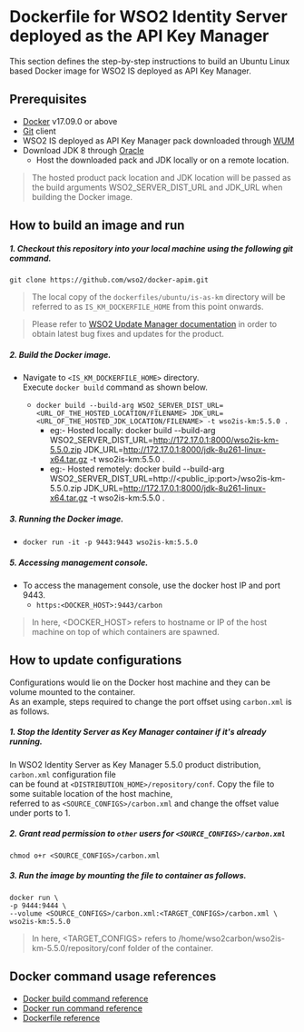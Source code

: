 # Dockerfile for WSO2 Identity Server deployed as the API Key Manager #
This section defines the step-by-step instructions to build an Ubuntu Linux based Docker image for WSO2 IS deployed as API Key Manager.

## Prerequisites
* [Docker](https://www.docker.com/get-docker) v17.09.0 or above
* [Git](https://git-scm.com/book/en/v2/Getting-Started-Installing-Git) client
* WSO2 IS deployed as API Key Manager pack downloaded through [WUM](https://wso2.com/wum/download)
* Download JDK 8 through [Oracle](https://www.oracle.com/java/technologies/javase/javase-jdk8-downloads.html)
  - Host the downloaded pack and JDK locally or on a remote location.
>The hosted product pack location and JDK location will be passed as the build arguments WSO2_SERVER_DIST_URL and JDK_URL when building the Docker image.

## How to build an image and run
##### 1. Checkout this repository into your local machine using the following git command.
```
git clone https://github.com/wso2/docker-apim.git
```

>The local copy of the `dockerfiles/ubuntu/is-as-km` directory will be referred to as `IS_KM_DOCKERFILE_HOME` from this point onwards.
   
>Please refer to [WSO2 Update Manager documentation](https://docs.wso2.com/display/updates/Getting+Started)
in order to obtain latest bug fixes and updates for the product.

##### 2. Build the Docker image.
- Navigate to `<IS_KM_DOCKERFILE_HOME>` directory. <br>
  Execute `docker build` command as shown below.

  + `docker build --build-arg WSO2_SERVER_DIST_URL=<URL_OF_THE_HOSTED_LOCATION/FILENAME> JDK_URL=<URL_OF_THE_HOSTED_JDK_LOCATION/FILENAME> -t wso2is-km:5.5.0 .`
    - eg:- Hosted locally: docker build --build-arg WSO2_SERVER_DIST_URL=http://172.17.0.1:8000/wso2is-km-5.5.0.zip JDK_URL=http://172.17.0.1:8000/jdk-8u261-linux-x64.tar.gz -t wso2is-km:5.5.0 . 
    - eg:- Hosted remotely: docker build --build-arg WSO2_SERVER_DIST_URL=http://<public_ip:port>/wso2is-km-5.5.0.zip JDK_URL=http://172.17.0.1:8000/jdk-8u261-linux-x64.tar.gz -t wso2is-km:5.5.0 .
   
##### 3. Running the Docker image.
- `docker run -it -p 9443:9443 wso2is-km:5.5.0`

##### 5. Accessing management console.
- To access the management console, use the docker host IP and port 9443.
    + `https:<DOCKER_HOST>:9443/carbon`
    
>In here, <DOCKER_HOST> refers to hostname or IP of the host machine on top of which containers are spawned.


## How to update configurations
Configurations would lie on the Docker host machine and they can be volume mounted to the container. <br>
As an example, steps required to change the port offset using `carbon.xml` is as follows.

##### 1. Stop the Identity Server as Key Manager container if it's already running.
In WSO2 Identity Server as Key Manager 5.5.0 product distribution, `carbon.xml` configuration file <br>
can be found at `<DISTRIBUTION_HOME>/repository/conf`. Copy the file to some suitable location of the host machine, <br>
referred to as `<SOURCE_CONFIGS>/carbon.xml` and change the offset value under ports to 1.

##### 2. Grant read permission to `other` users for `<SOURCE_CONFIGS>/carbon.xml`
```
chmod o+r <SOURCE_CONFIGS>/carbon.xml
```

##### 3. Run the image by mounting the file to container as follows.
```
docker run \
-p 9444:9444 \
--volume <SOURCE_CONFIGS>/carbon.xml:<TARGET_CONFIGS>/carbon.xml \
wso2is-km:5.5.0
```

>In here, <TARGET_CONFIGS> refers to /home/wso2carbon/wso2is-km-5.5.0/repository/conf folder of the container.


## Docker command usage references

* [Docker build command reference](https://docs.docker.com/engine/reference/commandline/build/)
* [Docker run command reference](https://docs.docker.com/engine/reference/run/)
* [Dockerfile reference](https://docs.docker.com/engine/reference/builder/)
